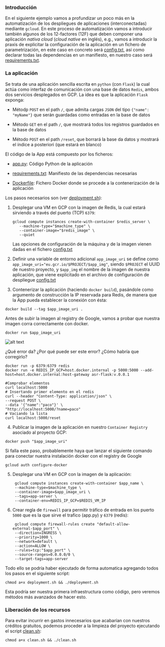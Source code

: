 ### Introducción

En el siguiente ejemplo vamos a profundizar un poco más en la automatización de los
despliegues de aplicaciones (interconectadas) mediante `gcloud`. En este proceso de
automatización vamos a introducir también algunos de los 12-factores (12F) que deben
componer una aplicación *nativa cloud* (*cloud native* en inglés), e.g., 
vamos a introducir la praxis de explicitar la configuración de la aplicación en un
fichero de parametrización, en este caso en concreto será [config.txt](config.ini), 
así como declarar todas las dependencias en un manifiesto, en nuestro caso será
[requirements.txt](requirements.txt). 


### La aplicación

Se trata de una aplicación sencilla escrita
en `python` (con `Flask`) la cual actúa como interfaz de comunicación con una 
base de datos `Redis`, ambos dos servicios desplegados en GCP. La idea es que la
aplicación `Flask` exponga:

- Métodp `POST` en el path `/`, que admita cargas `JSON` del tipo `{"name": "myName"}`
  que serán guardadas como entradas en la base de datos
    
- Método `GET` en el path `/`, que mostrará todos los registros guardados en la base
  de datos
    
- Método `POST` en el path `/reset`, que borrará la base da datos y mostrará 
  el índice a posteriori (que estará en blanco)
  

El código de la App está compuesto por los ficheros:

- [app.py](app.py): Código Python de la aplicación

- [requirements.txt](requirements.txt): Manifiesto de las dependencias necesarias

- [Dockerfile](Dockerfile): Fichero Docker donde se procede a la contenerización de la aplicación

Los pasos necesarios son (ver [deployment.sh](deployment.sh)):

1. Desplegar una VM en GCP con la imagen de Redis, la cual estará sirviendo a través del puerto
  (TCP) `6379`:
   
   ```shell
   gcloud compute instances create-with-container $redis_server \
      --machine-type="$machine_type" \
      --container-image="$redis_image" \
      --quiet
   ```
   Las opciones de configuración de la máquina y de la imagen vienen dadas en el fichero
   [config.txt](config.ini)


2. Definir una variable de entorno adicional `app_image_uri` se define como `app_image_uri="eu.gcr.io/$PROJECT/$app_img"`, siendo
  `$PROJECT` el UUID de nuestro proyecto, y `$app_img` el nombre de la imagen de nuestra
  aplicación, que viene explicitado en el archivo de configuración de despliegue [config.txt](config.ini)

   
3. Contenerizar la aplicación (haciendo `docker build`), pasándole como argumento de construcción
  la IP reservada para Redis, de manera que la App pueda establecer la conexión con ésta:
  ```shell
  docker build --tag $app_image_uri . 
  
  ```
  
  Antes de subir la imagen al registry de Google, vamos a probar que nuestra imagen corra correctamente con docker.
  ```shell
  docker run $app_image_uri
  ```
  ![alt text](images/error_environ.png)
  
  ¿Qué error da? ¿Por qué puede ser este error? ¿Cómo habría que corregirlo?


  ```
  docker run -p 6379:6379 redis
  docker run -e REDIS_IP_GCP=host.docker.internal -p 5000:5000 --add-host=host.docker.internal:host-gateway asr-flask:v.0.0.1

  #Comprobar elementos
  curl localhost:5000 
  # Insertando primer elemento en el redis
  curl --header "Content-Type: application/json" \
  --request POST \  
  --data '{"name":"paco"}' \
  "http://localhost:5000/?name=paco"
  # Vaciando la lista
  curl localhost:5000/reset
  ```


  
  
4. Publicar la imagen de la aplicación en nuestro `Container Registry` asociado al proyecto GCP:
  ```shell
  docker push "$app_image_uri"
  ```
  
  Si falla este paso, probablemente haya que lanzar el siguiente comando para conectar nuestra instalación docker con el registry de Google
  ```shell
  gcloud auth configure-docker
  ```

5. Desplegar una VM en GCP con la imagen de la aplicación:
   ```shell
    gcloud compute instances create-with-container $app_name \
    --machine-type=$machine_type \
    --container-image=$app_image_uri \
    --tags=app-server \
    --container-env=REDIS_IP_GCP=$REDIS_VM_IP
   ```

6. Crear regla de `firewall` para permitir tráfico de entrada en los puerto `5000` que es la que sirve el trafico (app.py)
  y `6379` (redis):
   ```shell
    gcloud compute firewall-rules create "default-allow-external-$app_port" \
    --direction=INGRESS \
    --priority=1000 \
    --network=default \
    --action=ALLOW \
    --rules=tcp:"$app_port" \
    --source-ranges=0.0.0.0/0 \
    --target-tags=app-server
   ```
  
Todo ello se podría haber ejecutado de forma automatica agregando todos los pasos en el siguiente script:
```shell
chmod a+x deployment.sh && ./deployment.sh
```
Esta podría ser nuestra primera infraestructura como código, pero veremos métodos más avanzados de hacer esto.

### Liberación de los recursos 
Para evitar incurrir en gastos innecesarios que acabarían con nuestros créditos
gratuitos, podemos proceder a la limpieza del proyecto ejecutando el script [clean.sh](clean-all.sh):

```shell
chmod a+x clean.sh && ./clean.sh
```
